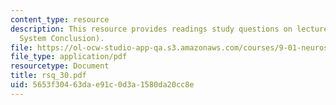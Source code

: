 ```yaml
---
content_type: resource
description: This resource provides readings study questions on lecture 30 (Visual
  System Conclusion).
file: https://ol-ocw-studio-app-qa.s3.amazonaws.com/courses/9-01-neuroscience-and-behavior-fall-2003/5653f30463dae91c0d3a1580da20cc8e_rsq_30.pdf
file_type: application/pdf
resourcetype: Document
title: rsq_30.pdf
uid: 5653f304-63da-e91c-0d3a-1580da20cc8e
---
```

